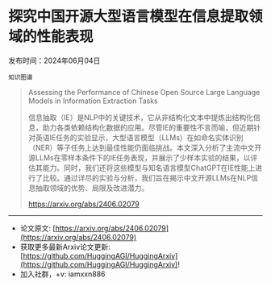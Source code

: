 # 探究中国开源大型语言模型在信息提取领域的性能表现
发布时间：2024年06月04日

`知识图谱`
> Assessing the Performance of Chinese Open Source Large Language Models in Information Extraction Tasks
>
> 信息抽取（IE）是NLP中的关键技术，它从非结构化文本中提炼出结构化信息，助力各类依赖结构化数据的应用。尽管IE的重要性不言而喻，但近期针对英语IE任务的实验显示，大型语言模型（LLMs）在如命名实体识别（NER）等子任务上达到最佳性能仍面临挑战。本文深入分析了主流中文开源LLMs在零样本条件下的IE任务表现，并展示了少样本实验的结果，以评估其能力。同时，我们还将这些模型与知名语言模型ChatGPT在IE性能上进行了比较。通过详尽的实验与分析，我们旨在揭示中文开源LLMs在NLP信息抽取领域的优势、局限及改进潜力。
>
> https://arxiv.org/abs/2406.02079


<hr />

- 论文原文: [https://arxiv.org/abs/2406.02079](https://arxiv.org/abs/2406.02079)
- 获取更多最新Arxiv论文更新: [https://github.com/HuggingAGI/HuggingArxiv](https://github.com/HuggingAGI/HuggingArxiv)!
- 加入社群，+v: iamxxn886